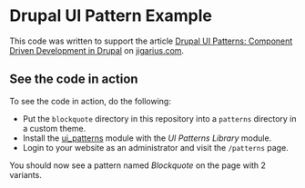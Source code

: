# Drupal UI Pattern Example

This code was written to support the article [Drupal UI Patterns:
Component Driven Development in Drupal](http://jigarius.com/node/8) on
[jigarius.com](http://jigarius.com/).

## See the code in action

To see the code in action, do the following:

* Put the `blockquote` directory in this repository into a `patterns` directory
  in a custom theme.
* Install the [ui_patterns](https://www.drupal.org/project/ui_patterns) module
  with the *UI Patterns Library* module.
* Login to your website as an administrator and visit the `/patterns` page.

You should now see a pattern named *Blockquote* on the page with 2 variants.
